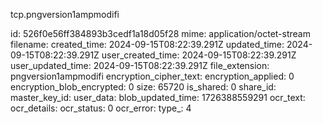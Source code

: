 tcp.pngversion1ampmodifi

id: 526f0e56ff384893b3cedf1a18d05f28
mime: application/octet-stream
filename: 
created_time: 2024-09-15T08:22:39.291Z
updated_time: 2024-09-15T08:22:39.291Z
user_created_time: 2024-09-15T08:22:39.291Z
user_updated_time: 2024-09-15T08:22:39.291Z
file_extension: pngversion1ampmodifi
encryption_cipher_text: 
encryption_applied: 0
encryption_blob_encrypted: 0
size: 65720
is_shared: 0
share_id: 
master_key_id: 
user_data: 
blob_updated_time: 1726388559291
ocr_text: 
ocr_details: 
ocr_status: 0
ocr_error: 
type_: 4